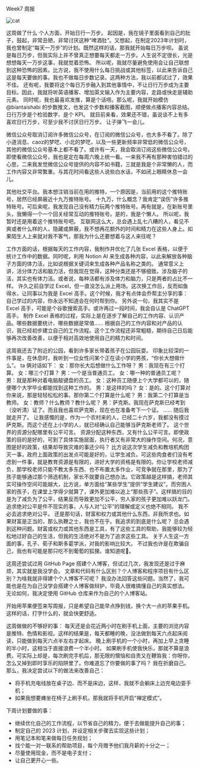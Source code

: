 Week7 周报

![cat](https://cdn.pixabay.com/photo/2023/02/02/13/27/cat-7762887_1280.jpg)

这周做了什么
个人方面，开始日行一万步。
起因是，我在镜子里面看到自己的肚子，鼓起，非常丑陋，非常讨厌这种“啤酒肚”。又想起，在制定2023年计划时，我也曾制定“每天一万步”的计划。既然这样的话，那我就开始每日万步呗。
虽说是每日万步，但我实际上并不曾真正想要每天都走一万步。人生说不定很长，光是想想每天一万步这事，我就觉着恐怖。
所以呢，我就尽量避免使用会让自己联想到这种恐怖的因素。比方说，我不使用什么每日挑战或其他标签，以此来告诉自己这是每天要做的事。我也不做每日步数记录。这两种方法，我以前都试过了，效果不佳。
还有呢，我要将这个每日万步融入到其他事情中，不让日行万步成为主要目标。因此，我就将听英语播客、增加英文输入作为主要内容，走路或快走是辅助元素。
同时呢，我也最喜欢发推，算是个话唠。那么呢，我就开始模仿 @biantaishabi 的步数推文，也发这个步数和播客截图，顺便做点播客内容总结。
日行万步是个检验数字、是个 KPI。
就目前来看，效果还不错，虽说谈不上有多喜欢日行万步，可至少我不讨厌日行万步。
让子弹飞一会儿。

微信公众号取消订阅许多微信公众号，在订阅的微信公众号，也大多不看了。除了小道消息、caoz的梦呓、小北的梦呓，以及一些更新频率非常低的微信公众号，其他的微信公众号基本上都不看了。或许有一天，我会取消订阅这些微信公众号。
即使看微信公众号，我也是定在每周六晚上统一看。一来我不再有那种害怕错过的心思，二来我发觉微信公众号提供的内容不如书籍，三就是我是个非常懒的人，而工作内容又非常繁重。与其花时间看这些人说些白水话，不如闭上眼睛休息一会儿。

其他社交平台。我本想注销当前在用的推特，一个原因是，当前用的这个推特账号，居然已经屏蔽近十九万推特账号。
十九万，什么概念？我肯定“误伤”许多推特账号。可后来呢，我发现自己没有精力玩两个推特账号。再有就是，在新账号里头，我懒得一个一个回关经常互动的推特账号。是的，我是个懒人。
所以呢，我暂时还是用着这个推特账号吧。
互联网这么大，总会遇上乱七八糟的人，看见不爽或者什么样的人，隐藏或屏蔽，我不想再花额外的时间和精力在这些人身上。如果陌生人上来就对我不客气，那我为什么还要想着与这人来往呢？

工作方面的话，根据每天的工作内容，我制作并优化了几张 Excel 表格，以便于统计工作中的数据。同时呢，利用 Notion AI 来生成各种内容，以此来解放各种脑子方面的体力活，比如说根据关键词来生成各种产品名称之类的。
通常意义上讲，活分体力活和脑力活，但我现在觉得，这种分类还是不够细致。涉及脑子的活，其实也有体力活。或者说，每种活都有涉及体力和脑力，只是两者的占比不一样。
许久之前自学过 Excel，但一直没怎么派上用场。这次换工作后，反而如鱼得水，让同事以为我是 Excel 高手。这个时候，我才有点体会乔帮主分享的事：自己学过的内容，你永远不知道会在何时帮到你。
另外说一句，我其实不是 Excel 高手，可能是个谷歌搜索高手。或许再过一段时间，我会自认是 ChatGPT 高手。
制作 Excel 表格的过程，实际上是在逐步了解自己的工作内容、认识产品。哪些数据要统计、哪些数据是常值……
根据自己的工作内容和对产品的认识，我已经初步建立自己的工作流程。这个工作流程还非常粗糙，期待自己日后能够再次改善改善，以便于相对高效地使用自己的精力和时间。

这周我还去了附近的公园，看到许多家长带着孩子在公园玩耍。
印象比较深的一件事是，在休息时，我听到一位女性问某个正在读小学的男孩，“你长大想做什么”。
ta 俩对话如下：
女：那你长大后想做什么工作呀？
男：我现在有三个打算。
女：哪三个打算？
男：一个是当普通员工。
女：哪一种的普通员工呢？
男：就是那种对着电脑敲键盘的员工。
女：这种员工随便上个大学都可以的，随便哪个大学毕业都能找到这种工作的。
男：是这样的吗？
女：是的。这个打算对你来说，那是轻轻松松的事。那你第二个打算是什么呢？
男：我第二个打算是当教师。
女：教师？什么教师？教什么呢？
男：萨克斯。我现在萨克斯已经考到（没听清）证了。而且我也喜欢萨克斯，现在也在准备考下一个证。
……
随后我就走开了。
让我感慨的是，作为一个农村来的人，已经二十六岁，我都没有摸过萨克斯。而这个还在上小学的人，就已经确认自己能够当萨克斯老师了。
这个世界的资源分配哪里有公平可言。
资源分配这种东西，又有什么公平可言。即使政策的目的是好的，可到了具体实施层面，执行者又有非常大的操作空间。何况，意图是好的政策，结果却导致灾难的事还少吗？
比方说这次学生减负和教培机构团灭一事，政府上面政策的出发点可能是好的，让学生减负。可这些肉食者们没有考虑到一件事，就是教育资源是有限的，进好大学的资格是有限的。你让学校老师减负，那学校老师只能不教太多东西、也不布置太多作业，可竞争就在那里，那为了孩子能够通过那个筛选机制，家长不就要自己想办法。它政策越是这样搞，老师其实可操作空间可能越大，比方说，单方面给“某些学生”提供“学生建议”。而穷困人家的孩子，在课堂上学得少就算了，课外更加难以追上“那些孩子”。这样搞的目的是为了减负为了公平，结果反而导致更加不公平，穷人家的孩子更加难以跃龙门。
追求绝对公平是件不现实的事，人与人对“公平”的理解或定义也绝不相同。
我不必去追求绝对公平。
还是那句话，财富和权力或其他什么东西，非我所求也。如果财富是正当的，那么执鞭之士，我也不在乎。我追求的到底是什么呢？
总会遇到这种问题。财富或权力或其他东西是工具，有了这些工具的帮助，我能够较为轻松地过好自己的生活，但我的生活绝对不是为了追求这些工具。
关于人生这一方面的事，孔子、荀子和斯多葛学派，对我的影响比较大。
不过我也许是在欺骗自己，我也有可能是那只吃不到葡萄的狐狸。谁知道呢🤷。

这周还尝试过用 GitHub Page 搭建个人博客，但试过几次，我发现还是过于麻烦，其实就是我没学会。
文章和代码有什么区别？个人博客和程序项目有什么区别？为啥我就非得建个个人博客不可呢？
我没办法回答这些问题。当然了，我可能也是在为自己没学会搭建个人博客做辩护，毕竟人很难搞懂自己的真实想法。
无论如何，我决定使用 GitHub 仓库来作为自己的个人博客站。

开始用苹果便签来写周报，只是希望自己能早点挣到钱，换个大一点的苹果手机。这样的话，打字什么的，就会快更舒适。

这周做做的不够好的事：
每天还是会花近两小时在刷手机上面，主要的浏览内容是推特、色情和影视。这样的结果是，每天都睡的晚，没法做到每天六点起床阅读，只能做到每天六点半左右才起床。
晚上刷手机的一个小时，再加上早上贪睡的半小时，这相当于直接浪费一个半小时。
如果刷手机使我快乐，那就不算是浪费。可实际上却是，每次刷完手机后，那无限的懊恼和自责又在鞭笞我：你呀你，怎么又掉到即时享乐的陷阱里了。你难道忘了你要做的事了吗？
我在折磨自己。
那么，我决定尝试以下的做法来改善自己：
- 将手机充电线放在桌子边、而不是床边，这样，我就不会躺床上边充电边耍手机；
- 如果我想要瘫坐在椅子上刷手机，那我就将手机开启“禅定模式”。

下周计划要做的事：
- 继续优化自己的工作流程，以节省自己的精力，便于去做能提升自己的事；
- 制定自己的 2023 计划，并设定相关步骤去实现这些计划；
- 用笔记本和笔来做每日任务规划；
- 找个能一对一联系的帮助项目，每个月赠予他们我月薪的十分之一；
- 尽量使用现金，而不是电子支付；
- 让自己更开心一些。